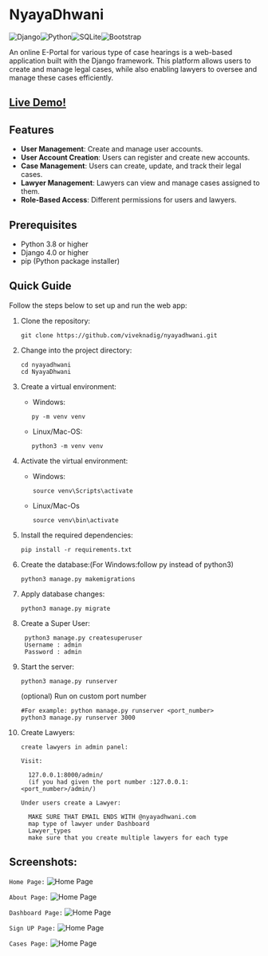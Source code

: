   # NyayaDhwani
![Django](https://img.shields.io/badge/django-%23092E20.svg?style=for-the-badge&logo=django&logoColor=white)![Python](https://img.shields.io/badge/python-3670A0?style=for-the-badge&logo=python&logoColor=ffdd54)![SQLite](https://img.shields.io/badge/sqlite-%2307405e.svg?style=for-the-badge&logo=sqlite&logoColor=white)![Bootstrap](https://img.shields.io/badge/bootstrap-%238511FA.svg?style=for-the-badge&logo=bootstrap&logoColor=white)
  
  An online E-Portal for various type of case hearings
  is a web-based application built with the Django framework. This platform allows users to create and manage legal cases, while also enabling lawyers to oversee and manage these cases efficiently.

  ## [Live Demo!](https://nyayadhwani.pythonanywhere.com)
  ## Features
  
- **User Management**: Create and manage user accounts.
- **User Account Creation**: Users can register and create new accounts.
- **Case Management**: Users can create, update, and track their legal cases.
- **Lawyer Management**: Lawyers can view and manage cases assigned to them.
- **Role-Based Access**: Different permissions for users and lawyers.

## Prerequisites
- Python 3.8 or higher
- Django 4.0 or higher
- pip (Python package installer)

## Quick Guide

Follow the steps below to set up and run the web app:

1. Clone the repository:
   ```shell
   git clone https://github.com/viveknadig/nyayadhwani.git
   ```

2. Change into the project directory:
   ```shell
   cd nyayadhwani
   cd NyayaDhwani
   ```

3. Create a virtual environment:
	- Windows:
	```shell
	   py -m venv venv
   ```
	- Linux/Mac-OS:
	```shell
	   python3 -m venv venv
	```
4. Activate the virtual environment:
   - Windows:
     ```shell
     source venv\Scripts\activate
     ```
     
    - Linux/Mac-Os
     
		```shell
	   source venv\bin\activate
		```
5. Install the required dependencies:
   ```shell
   pip install -r requirements.txt
   ```

6. Create the database:(For Windows:follow py instead of python3)
   ```shell
   python3 manage.py makemigrations
   ```

7. Apply database changes:
   ```shell
   python3 manage.py migrate
   ```
8. Create a Super User:
   ```shell
	python3 manage.py createsuperuser
	Username : admin
	Password : admin
	```
9. Start the server:
    ```shell
    python3 manage.py runserver
    ```
    (optional) Run on custom port number
    ```shell
	#For example: python manage.py runserver <port_number>
    python3 manage.py runserver 3000
    ```
10. Create Lawyers:
    ```
    create lawyers in admin panel: 

    Visit:
    
      127.0.0.1:8000/admin/
      (if you had given the port number :127.0.0.1:<port_number>/admin/)
    
    Under users create a Lawyer:
    
	  MAKE SURE THAT EMAIL ENDS WITH @nyayadhwani.com
      map type of lawyer under Dashboard
	  Lawyer_types
	  make sure that you create multiple lawyers for each type
    ```
## Screenshots:
`Home Page:`
![Home Page](images/home.png)


`About Page:`
![Home Page](images/about.png)


`Dashboard Page:`
![Home Page](images/dashboard.png)


`Sign UP Page:`
![Home Page](images/signup.png)


`Cases Page:`
![Home Page](images/list_view.png)
